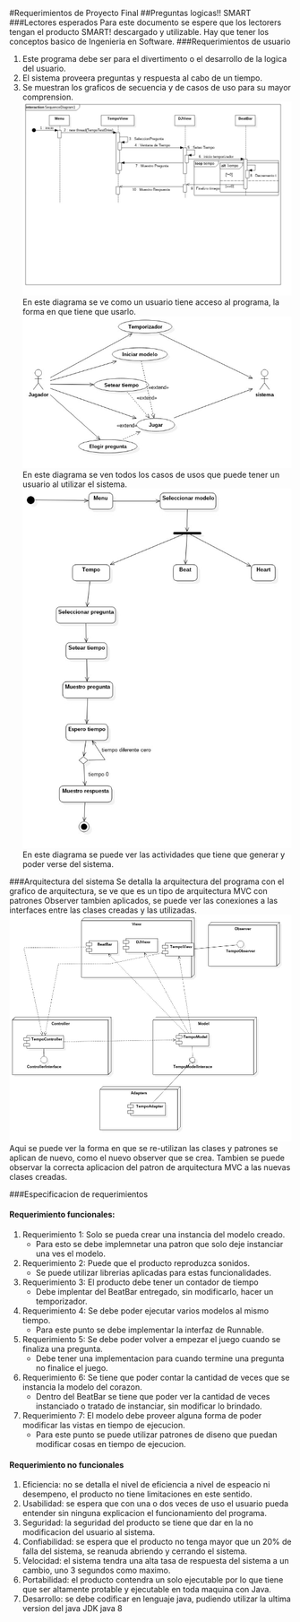 #Requerimientos de Proyecto Final
##Preguntas logicas!! SMART
###Lectores esperados
Para este documento se espere que los lectorers tengan el producto SMART! descargado y utilizable.
Hay que tener los conceptos basico de Ingenieria en Software.
###Requerimientos de usuario
 1. Este programa debe ser para el divertimento o el desarrollo de la logica del usuario.
 2. El sistema proveera preguntas y respuesta al cabo de un tiempo.
 3. Se muestran los graficos de secuencia y de casos de uso para su mayor comprension.
![](/Diagramas/Secuencia_usuario.jpg) 	
En este diagrama se ve como un usuario tiene acceso al programa, la forma en que tiene que usarlo.
![](/Diagramas/UseCase.jpg) 	
En este diagrama se ven todos los casos de usos que puede tener un usuario al utilizar el sistema.
![](/Diagramas/activity.jpg)	
En este diagrama se puede ver las actividades que tiene que generar y poder verse del sistema.

###Arquitectura del sistema
 Se detalla la arquitectura del programa con el grafico de arquitectura, se ve que es un tipo de arquitectura MVC con patrones Observer tambien aplicados, se puede ver las conexiones a las interfaces entre las clases creadas y las utilizadas.
![](/Diagramas/Arq.jpg) 
Aqui se puede ver la forma en que se re-utilizan las clases y patrones se aplican de nuevo, como el nuevo observer que se crea.
Tambien se puede observar la correcta aplicacion del patron de arquitectura MVC a las nuevas clases creadas.

###Especificacion de requerimientos
#### Requerimiento funcionales:
1. Requerimiento 1: Solo se pueda crear una instancia del modelo creado.
	* Para esto se debe implemnetar una patron que solo deje instanciar una ves el modelo.
2. Requerimiento 2: Puede que el producto reproduzca sonidos.
	* Se puede utilizar librerias aplicadas para estas funcionalidades.
3. Requerimiento 3: El producto debe tener un contador de tiempo
	* Debe implentar del BeatBar entregado, sin modificarlo, hacer un temporizador.
4. Requerimiento 4: Se debe poder ejecutar varios modelos al mismo tiempo.
	* Para este punto se debe implementar la interfaz de Runnable.
5. Requerimiento 5: Se debe poder volver a empezar el juego cuando se finaliza una pregunta.
	* Debe tener una implementacion para cuando termine una pregunta no finalice el juego.
6. Requerimiento 6: Se tiene que poder contar la cantidad de veces que se instancia la modelo del corazon.
	* Dentro del BeatBar se tiene que poder ver la cantidad de veces instanciado o tratado de instanciar, sin modificar lo brindado.
7. Requerimiento 7: El modelo debe proveer alguna forma de poder modificar las vistas en tiempo de ejecucion.
	* Para este punto se puede utilizar patrones de diseno que puedan modificar cosas en tiempo de ejecucion.



#### Requerimiento no funcionales
1. Eficiencia: no se detalla el nivel de eficiencia a nivel de espeacio ni desempeno, el producto no tiene limitaciones en este sentido.
2. Usabilidad: se espera que con una o dos veces de uso el usuario pueda entender sin ninguna explicacion el funcionamiento del programa.
3. Seguridad: la seguridad del producto se tiene que dar en la no modificacion del usuario al sistema.
4. Confiabilidad: se espera que el producto no tenga mayor que un 20% de falla del sistema, se reanuda abriendo y cerrando el sistema.
5. Velocidad: el sistema tendra una alta tasa de respuesta del sistema a un cambio, uno 3 segundos como maximo.
6. Portabilidad: el producto contendra un solo ejecutable por lo que tiene que ser altamente protable y ejecutable en toda maquina con Java.
7. Desarrollo: se debe codificar en lenguaje java, pudiendo utilizar la ultima version del java JDK java 8
